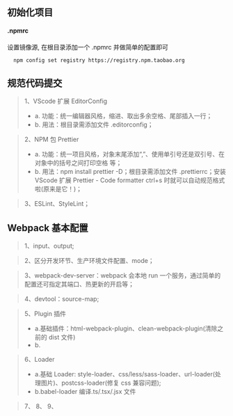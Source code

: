 ## 初始化项目

#### .npmrc

设置镜像源, 在根目录添加一个 .npmrc 并做简单的配置即可

```
  npm config set registry https://registry.npm.taobao.org

```

## 规范代码提交

> 1、VScode 扩展 EditorConfig
>
> - a. 功能：统一编辑器风格，缩进、取出多余空格、尾部插入一行；
> - b. 用法：根目录需添加文件 .editorconfig；

> 2、NPM 包 Prettier
>
> - a. 功能：统一项目风格，对象末尾添加“,”、使用单引号还是双引号、在对象中的括号之间打印空格 等；
> - b. 用法：npm install prettier -D；根目录需添加文件 .prettierrc；安装 VScode 扩展 Prettier - Code formatter ctrl+s 时就可以自动规范格式啦(原来是它！)；

> 3、ESLint、StyleLint；

## Webpack 基本配置

> 1、input、output;

> 2、区分开发环节、生产环境文件配置、mode；

> 3、webpack-dev-server：webpack 会本地 run 一个服务，通过简单的配置还可指定其端口、热更新的开启等；

> 4、devtool：source-map;

> 5、Plugin 插件
>
> - a.基础插件：html-webpack-plugin、clean-webpack-plugin(清除之前的 dist 文件)
> - b.

> 6、Loader
>
> - a.基础 Loader: style-loader、css/less/sass-loader、url-loader(处理图片)、postcss-loader(修复 css 兼容问题);
> - b.babel-loader 编译.ts/.tsx/.jsx 文件

> 7、
> 8、
> 9、
